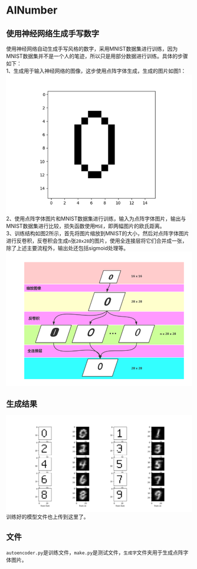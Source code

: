 # AINumber
## 使用神经网络生成手写数字
使用神经网络自动生成手写风格的数字，采用MNIST数据集进行训练，因为MNIST数据集并不是一个人的笔迹，所以只是用部分数据进行训练。具体的步骤如下：  
1、生成用于输入神经网络的图像，这步使用点阵字体生成，生成的图片如图1：
![图片1](description/lattice_font.png)<br/>
2、使用点阵字体图片和MNIST数据集进行训练，输入为点阵字体图片，输出与MNIST数据集进行比较，损失函数使用`MSE`，即两幅图片的欧氏距离。<br/>
3、训练结构如图2所示，首先将图片缩放到MNIST的大小，然后对点阵字体图片进行反卷积，反卷积会生成`n`张`28x28`的图片，使用全连接层将它们合并成一张，除了上述主要流程外，输出处还包括sigmoid处理等。
![图片2](description/process.png)
## 生成结果
![图片3](description/Figure_1.png)
训练好的模型文件也上传到这里了。
## 文件
`autoencoder.py`是训练文件，`make.py`是测试文件，`生成字`文件夹用于生成点阵字体图片。
